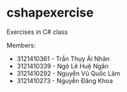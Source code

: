 # cshapexercise
Exercises in C# class

Members:
- 3121410361 - Trần Thụy Ái Nhân
- 3121410339 - Ngô Lê Huệ Ngân
- 3121410292 - Nguyễn Vủ Quốc Lâm
- 3121410273 - Nguyễn Đăng Khoa
